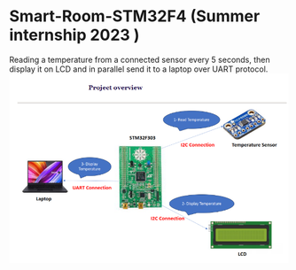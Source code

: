 # Smart-Room-STM32F4 (Summer internship 2023 )
Reading a  temperature from a connected sensor every 5 seconds, then display it on LCD and in parallel send it to a laptop over UART protocol.
<img
  src="project overview.png"
  alt="architecture of the projcet " />

